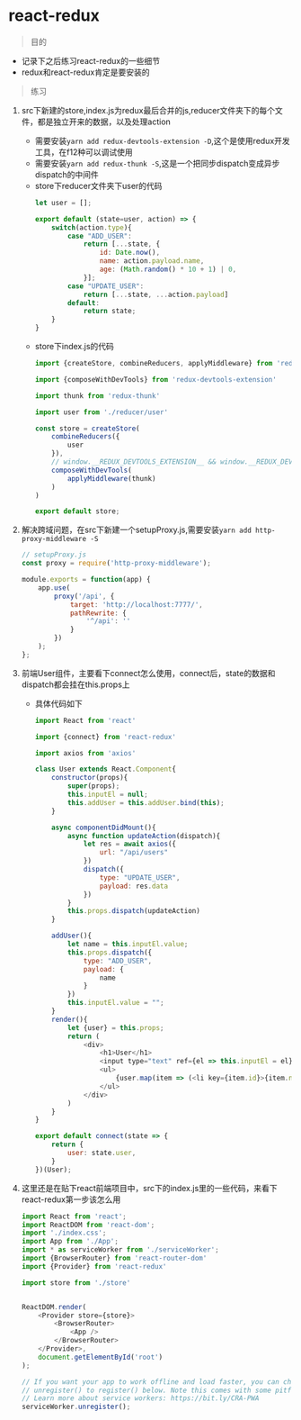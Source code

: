 # react-redux

> 目的

* 记录下之后练习react-redux的一些细节
* redux和react-redux肯定是要安装的

> 练习

1. src下新建的store,index.js为redux最后合并的js,reducer文件夹下的每个文件，都是独立开来的数据，以及处理action
    * 需要安装`yarn add redux-devtools-extension -D`,这个是使用redux开发工具，在f12种可以调试使用
    * 需要安装`yarn add redux-thunk -S`,这是一个把同步dispatch变成异步dispatch的中间件
    * store下reducer文件夹下user的代码
        ```js
        let user = [];

        export default (state=user, action) => {
            switch(action.type){
                case "ADD_USER":
                    return [...state, {
                        id: Date.now(),
                        name: action.payload.name,
                        age: (Math.random() * 10 + 1) | 0,
                    }];
                case "UPDATE_USER":
                    return [...state, ...action.payload]    
                default: 
                    return state;
            }
        }
        ```
    * store下index.js的代码
        ```js
        import {createStore, combineReducers, applyMiddleware} from 'redux'

        import {composeWithDevTools} from 'redux-devtools-extension'

        import thunk from 'redux-thunk'

        import user from './reducer/user'

        const store = createStore(
            combineReducers({
                user
            }),
            // window.__REDUX_DEVTOOLS_EXTENSION__ && window.__REDUX_DEVTOOLS_EXTENSION__()
            composeWithDevTools(
                applyMiddleware(thunk)
            )
        )

        export default store;        
        ```

2. 解决跨域问题，在src下新建一个setupProxy.js,需要安装`yarn add http-proxy-middleware -S`
    ```js
    // setupProxy.js
    const proxy = require('http-proxy-middleware');

    module.exports = function(app) {
        app.use(
            proxy('/api', {
                target: 'http://localhost:7777/',
                pathRewrite: {
                    '^/api': ''
                }
            })
        );
    };
    ```
3. 前端User组件，主要看下connect怎么使用，connect后，state的数据和dispatch都会挂在this.props上
    * 具体代码如下
        ```js
        import React from 'react'

        import {connect} from 'react-redux'

        import axios from 'axios'

        class User extends React.Component{
            constructor(props){
                super(props);
                this.inputEl = null;
                this.addUser = this.addUser.bind(this);
            }

            async componentDidMount(){
                async function updateAction(dispatch){
                    let res = await axios({
                        url: "/api/users"
                    })
                    dispatch({
                        type: "UPDATE_USER",
                        payload: res.data
                    })
                }
                this.props.dispatch(updateAction)
            }

            addUser(){
                let name = this.inputEl.value;
                this.props.dispatch({
                    type: "ADD_USER",
                    payload: {
                        name
                    }
                })
                this.inputEl.value = "";
            }
            render(){
                let {user} = this.props;
                return (
                    <div>
                        <h1>User</h1>
                        <input type="text" ref={el => this.inputEl = el}/> <button onClick={this.addUser}>add</button>
                        <ul>
                            {user.map(item => (<li key={item.id}>{item.name} - {item.age}</li>))}
                        </ul>
                    </div>
                )
            }
        }

        export default connect(state => {
            return {
                user: state.user,
            }
        })(User);        
        ```    

4. 这里还是在贴下react前端项目中，src下的index.js里的一些代码，来看下react-redux第一步该怎么用
    ```js
    import React from 'react';
    import ReactDOM from 'react-dom';
    import './index.css';
    import App from './App';
    import * as serviceWorker from './serviceWorker';
    import {BrowserRouter} from 'react-router-dom'
    import {Provider} from 'react-redux'

    import store from './store'


    ReactDOM.render(
        <Provider store={store}>
            <BrowserRouter>
                <App />
            </BrowserRouter>
        </Provider>, 
        document.getElementById('root')
    );

    // If you want your app to work offline and load faster, you can change
    // unregister() to register() below. Note this comes with some pitfalls.
    // Learn more about service workers: https://bit.ly/CRA-PWA
    serviceWorker.unregister();
    ```        

